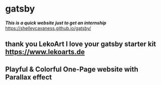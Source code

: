 # gatsby
**_This is a quick website just to get an internship_**
https://shelleycavaness.github.io/gatsby/

## thank you LekoArt I love your gatsby starter kit https://www.lekoarts.de
## Playful & Colorful One-Page website with Parallax effect
